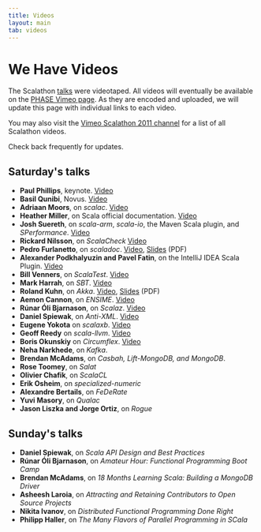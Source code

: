 ```yaml
---
title: Videos
layout: main
tab: videos
---
```


# We Have Videos

The Scalathon [talks](talks.html) were videotaped. All videos will eventually
be available on the [PHASE Vimeo page](http://vimeo.com/scala-phase/). As
they are encoded and uploaded, we will update this page with individual links
to each video.

You may also visit the
[Vimeo Scalathon 2011 channel](http://vimeo.com/channels/scalathon2011) for
a list of all Scalathon videos.

Check back frequently for updates.

## Saturday's talks

* **Paul Phillips**, keynote. [Video](http://vimeo.com/28661064)
* **Basil Qunibi**, Novus. [Video](http://www.vimeo.com/28662048)
* **Adriaan Moors**, on *scalac*. [Video](http://www.vimeo.com/28663888)
* **Heather Miller**, on Scala official documentation. 
  [Video](http://vimeo.com/28665310)
* **Josh Suereth**, on *scala-arm*, *scala-io*, the
  Maven Scala plugin, and *SPerformance*. [Video](http://vimeo.com/28666098)
* **Rickard Nilsson**, on *ScalaCheck* [Video](http://vimeo.com/28670075)
* **Pedro Furlanetto**, on *scaladoc*. [Video](http://vimeo.com/28684471),
  [Slides](talk-slides/Pedro-Furlanetto-scaladoc.pdf) (PDF)
* **Alexander Podkhalyuzin and Pavel Fatin**, on
  the IntelliJ IDEA Scala Plugin. [Video](http://vimeo.com/28692913)
* **Bill Venners**, on *ScalaTest*. [Video](http://vimeo.com/28717576)
* **Mark Harrah**, on *SBT*. [Video](http://vimeo.com/28720255)
* **Roland Kuhn**, on *Akka*. [Video](http://vimeo.com/28725035),
  [Slides](talk-slides/Roland-Kuhn-Akka.pdf) (PDF)
* **Aemon Cannon**, on *ENSIME*. [Video](http://vimeo.com/28740913)
* **Rúnar Óli Bjarnason**, on *Scalaz*. [Video](http://vimeo.com/28744278)
* **Daniel Spiewak**, on *Anti-XML*. [Video](http://vimeo.com/28746025)
* **Eugene Yokota** on *scalaxb*. [Video](http://vimeo.com/28770488)
* **Geoff Reedy** on *scala-llvm*. [Video](http://vimeo.com/28774096)
* **Boris Okunskiy** on *Circumflex*. [Video](http://vimeo.com/28780836)
* **Neha Narkhede**, on *Kafka*.
* **Brendan McAdams**, on *Casbah, Lift-MongoDB, and MongoDB*.
* **Rose Toomey**, on *Salat*
* **Olivier Chafik**, on *ScalaCL*
* **Erik Osheim**, on *specialized-numeric*
* **Alexandre Bertails**, on *FeDeRate*
* **Yuvi Masory**, on *Qualac*
* **Jason Liszka and Jorge Ortiz**, on *Rogue*

## Sunday's talks

* **Daniel Spiewak**, on *Scala API Design and Best Practices*
* **Rúnar Óli Bjarnason**, on *Amateur Hour: Functional Programming Boot Camp*
* **Brendan McAdams**, on *18 Months Learning Scala: Building a MongoDB Driver*
* **Asheesh Laroia**, on *Attracting and Retaining Contributors to Open Source Projects*
* **Nikita Ivanov**, on *Distributed Functional Programming Done Right*
* **Philipp Haller**, on *The Many Flavors of Parallel Programming in SCala*

